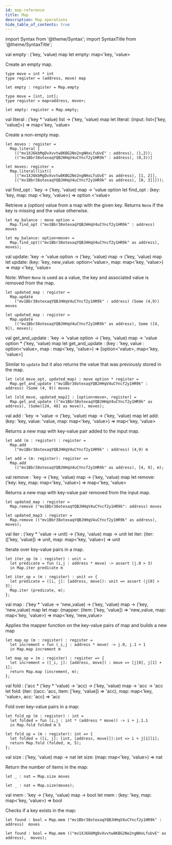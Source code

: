 ```yaml
---
id: map-reference
title: Map
description: Map operations
hide_table_of_contents: true
---
```


import Syntax from '@theme/Syntax';
import SyntaxTitle from '@theme/SyntaxTitle';

<SyntaxTitle syntax="cameligo">
val empty : ('key, 'value) map
</SyntaxTitle>

<SyntaxTitle syntax="jsligo">
let empty: map&lt;'key, 'value&gt;
</SyntaxTitle>

Create an empty map.

<Syntax syntax="cameligo">

```cameligo group=maps
type move = int * int
type register = (address, move) map

let empty : register = Map.empty
```

</Syntax>

<Syntax syntax="jsligo">

```jsligo group=maps
type move = [int, int];
type register = map<address, move>;

let empty: register = Map.empty;
```

</Syntax>

<SyntaxTitle syntax="cameligo">
val literal : ('key * 'value) list -> ('key, 'value) map
</SyntaxTitle>

<SyntaxTitle syntax="jsligo">
let literal: (input: list&lt;['key, 'value]&gt;) => map&lt;'key, 'value&gt;
</SyntaxTitle>

Create a non-empty map.

<Syntax syntax="cameligo">

```cameligo group=maps
let moves : register =
  Map.literal [
    (("mv1XJ6kbMgDvXvvtw8KBG2Ne2ngNHxLfuUvE" : address), (1,2));
    (("mv1Bbr38otexaqYQBJHHqV4uCYncf2y1HR9k" : address), (0,3))]
```

</Syntax>

<Syntax syntax="jsligo">

```jsligo group=maps
let moves: register =
  Map.literal(list([
    [("mv1XJ6kbMgDvXvvtw8KBG2Ne2ngNHxLfuUvE" as address), [1, 2]],
    [("mv1Bbr38otexaqYQBJHHqV4uCYncf2y1HR9k" as address), [0, 3]]]));
```

</Syntax>

<SyntaxTitle syntax="cameligo">
val find_opt : 'key -> ('key, 'value) map -> 'value option
</SyntaxTitle>

<SyntaxTitle syntax="jsligo">
let find_opt : (key: 'key, map: map &lt;'key, 'value&gt;) => option &lt;'value&gt;
</SyntaxTitle>

Retrieve a (option) value from a map with the given key. Returns
`None` if the key is missing and the value otherwise.

<Syntax syntax="cameligo">

```cameligo group=maps
let my_balance : move option =
  Map.find_opt ("mv1Bbr38otexaqYQBJHHqV4uCYncf2y1HR9k" : address) moves
```

</Syntax>

<Syntax syntax="jsligo">

```jsligo group=maps
let my_balance: option<move> =
  Map.find_opt(("mv1Bbr38otexaqYQBJHHqV4uCYncf2y1HR9k" as address), moves);
```

</Syntax>

<SyntaxTitle syntax="cameligo">
val update: 'key -> 'value option -> ('key, 'value) map -> ('key, 'value) map
</SyntaxTitle>

<SyntaxTitle syntax="jsligo">
let update: (key: 'key, new_value: option&lt;'value&gt;, map: map&lt;'key, 'value&gt;) => map &lt;'key, 'value&gt;
</SyntaxTitle>

Note: When `None` is used as a value, the key and associated value is
removed from the map.

<Syntax syntax="cameligo">

```cameligo group=maps
let updated_map : register =
  Map.update
    ("mv1Bbr38otexaqYQBJHHqV4uCYncf2y1HR9k" : address) (Some (4,9)) moves
```

</Syntax>

<Syntax syntax="jsligo">

```jsligo group=maps
let updated_map : register =
  Map.update
    (("mv1Bbr38otexaqYQBJHHqV4uCYncf2y1HR9k" as address), Some ([4, 9]), moves);
```

</Syntax>

<SyntaxTitle syntax="cameligo">
val get_and_update : 'key -> 'value option -> ('key, 'value) map -> 'value option * ('key, 'value) map
</SyntaxTitle>

<SyntaxTitle syntax="jsligo">
let get_and_update : (key : 'key, value : option&lt;'value&gt;, map : map&lt;'key, 'value&gt;) => [option&lt;'value&gt;, map&lt;'key, 'value&gt;]
</SyntaxTitle>

Similar to `update` but it also returns the value that was previously
stored in the map.

<Syntax syntax="cameligo">

```cameligo group=maps
let (old_move_opt, updated_map) : move option * register =
  Map.get_and_update ("mv1Bbr38otexaqYQBJHHqV4uCYncf2y1HR9k" : address) (Some (4, 9)) moves
```

</Syntax>

<Syntax syntax="jsligo">

```jsligo group=maps
let [old_move, updated_map2] : [option<move>, register] =
  Map.get_and_update (("mv1Bbr38otexaqYQBJHHqV4uCYncf2y1HR9k" as address), (Some([24, 48] as move)), moves);
```

</Syntax>

<SyntaxTitle syntax="cameligo">
val add : 'key -> 'value -> ('key, 'value) map  -> ('key, 'value) map
</SyntaxTitle>

<SyntaxTitle syntax="jsligo">
let add: (key: 'key, value: 'value, map: map&lt;'key, 'value&gt;) => map&lt;'key, 'value&gt;
</SyntaxTitle>

Returns a new map with key-value pair added to the input map.

<Syntax syntax="cameligo">

```cameligo group=maps
let add (m : register) : register =
  Map.add
    ("mv1Bbr38otexaqYQBJHHqV4uCYncf2y1HR9k" : address) (4,9) m
```

</Syntax>

<Syntax syntax="jsligo">

```jsligo group=maps
let add = (m: register): register =>
  Map.add
    (("mv1Bbr38otexaqYQBJHHqV4uCYncf2y1HR9k" as address), [4, 9], m);
```

</Syntax>

<SyntaxTitle syntax="cameligo">
val remove : 'key -> ('key, 'value) map -> ('key, 'value) map
</SyntaxTitle>

<SyntaxTitle syntax="jsligo">
let remove: ('key: key, map: map&lt;'key, 'value&gt;) => map&lt;'key, 'value&gt;
</SyntaxTitle>

Returns a new map with key-value pair removed from the input map.

<Syntax syntax="cameligo">

```cameligo group=maps
let updated_map : register =
  Map.remove ("mv1Bbr38otexaqYQBJHHqV4uCYncf2y1HR9k": address) moves
```

</Syntax>

<Syntax syntax="jsligo">

```jsligo group=maps
let updated_map3 : register =
  Map.remove (("mv1Bbr38otexaqYQBJHHqV4uCYncf2y1HR9k" as address), moves);
```

</Syntax>

<SyntaxTitle syntax="cameligo">
val iter : ('key * 'value -> unit) -> ('key, 'value) map -> unit
</SyntaxTitle>

<SyntaxTitle syntax="jsligo">
let iter: (iter: (['key, 'value]) => unit, map: map&lt;'key, 'value&gt;) => unit
</SyntaxTitle>

Iterate over key-value pairs in a map.

<Syntax syntax="cameligo">

```cameligo group=maps
let iter_op (m : register) : unit =
  let predicate = fun (i,j : address * move) -> assert (j.0 > 3)
  in Map.iter predicate m
```

</Syntax>

<Syntax syntax="jsligo">

```jsligo group=maps
let iter_op = (m : register) : unit => {
  let predicate = ([i, j]: [address, move]): unit => assert (j[0] > 3);
  Map.iter (predicate, m);
};
```

</Syntax>

<SyntaxTitle syntax="cameligo">
val map : ('key * 'value -> 'new_value) -> ('key, 'value) map -> ('key, 'new_value) map
</SyntaxTitle>

<SyntaxTitle syntax="jsligo">
let map: (mapper: (item: ['key, 'value]) => 'new_value, map: map&lt;'key, 'value&gt;) => map&lt;'key, 'new_value&gt;
</SyntaxTitle>

Applies the mapper function on the key-value pairs of map and builds a new map

<Syntax syntax="cameligo">

```cameligo group=maps
let map_op (m : register) : register =
  let increment = fun (_i,j : address * move) -> j.0, j.1 + 1
  in Map.map increment m
```

</Syntax>

<Syntax syntax="jsligo">

```jsligo group=maps
let map_op = (m : register) : register => {
  let increment = ([_i, j]: [address, move]) : move => [j[0], j[1] + 1];
  return Map.map (increment, m);
};
```

</Syntax>

<SyntaxTitle syntax="cameligo">
val fold : ('acc * ('key * 'value) -> 'acc) -> ('key, 'value) map -> 'acc -> 'acc
</SyntaxTitle>

<SyntaxTitle syntax="jsligo">
let fold: (iter: ((acc: 'acc, item: ['key, 'value]) => 'acc), map: map&lt;'key, 'value&gt;, acc: 'acc) => 'acc
</SyntaxTitle>

Fold over key-value pairs in a map:

<Syntax syntax="cameligo">

```cameligo group=maps
let fold_op (m : register) : int =
  let folded = fun (i,j : int * (address * move)) -> i + j.1.1
  in Map.fold folded m 5
```

</Syntax>

<Syntax syntax="jsligo">

```jsligo group=maps
let fold_op = (m : register): int => {
  let folded = ([i, j]: [int, [address, move]]):int => i + j[1][1];
  return Map.fold (folded, m, 5);
};
```

</Syntax>

<SyntaxTitle syntax="cameligo">
val size : ('key, 'value) map -> nat
</SyntaxTitle>

<SyntaxTitle syntax="jsligo">
let size: (map: map&lt;'key, 'value&gt;) => nat
</SyntaxTitle>

Return the number of items in the map:

<Syntax syntax="cameligo">

```cameligo group=maps
let _ : nat = Map.size moves
```

</Syntax>

<Syntax syntax="jsligo">

```jsligo group=maps
let _ : nat = Map.size(moves);
```

</Syntax>

<SyntaxTitle syntax="cameligo">
val mem : 'key -> ('key, 'value) map -> bool
</SyntaxTitle>

<SyntaxTitle syntax="jsligo">
let mem : (key: 'key, map: map&lt;'key, 'value&gt;) => bool
</SyntaxTitle>

Checks if a key exists in the map:

<Syntax syntax="cameligo">

```cameligo group=maps
let found : bool = Map.mem ("mv1Bbr38otexaqYQBJHHqV4uCYncf2y1HR9k" : address)  moves
```

</Syntax>

<Syntax syntax="jsligo">

```jsligo group=maps
let found : bool = Map.mem (("mv1XJ6kbMgDvXvvtw8KBG2Ne2ngNHxLfuUvE" as address),  moves);
```

</Syntax>
